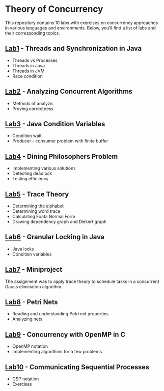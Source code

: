 # Theory of Concurrency
This repository contains 10 labs with exercises on concurrency approaches in various languages and environments. Below, you'll find a list of labs and their corresponding topics.

## [Lab1](lab1) - Threads and Synchronization in Java
   * Threads vs Processes
   * Threads in Java
   * Threads in JVM
   * Race condition
   
## [Lab2](lab2) - Analyzing Concurrent Algorithms
   * Methods of analyzis
   * Proving correctness

## [Lab3](lab3) - Java Condition Variables
   * Condition wait
   * Producer - consumer problem with finite buffer

## [Lab4](lab4) - Dining Philosophers Problem
   * Implementing various solutions
   * Detecting deadlock
   * Testing efficiency

## [Lab5](lab5) - Trace Theory
  * Determining the alphabet
  * Determining word trace
  * Calculating Foata Normal Form
  * Drawing dependency graph and Diekert graph

## [Lab6](lab6) - Granular Locking in Java
  * Java locks
  * Condition variables

## [Lab7](lab7) - Miniproject
The assignment was to apply trace theory to schedule tasks in a concurrent Gauss elimination algorithm.

## [Lab8](lab8) - Petri Nets
   * Reading and understanding Petri net properties
   * Analyzing nets

## [Lab9](lab9) - Concurrency with OpenMP in C
   * OpenMP notation
   * Implementing algorithms for a few problems

## [Lab10](lab10) - Communicating Sequential Processes
   * CSP notation
   * Exercises
